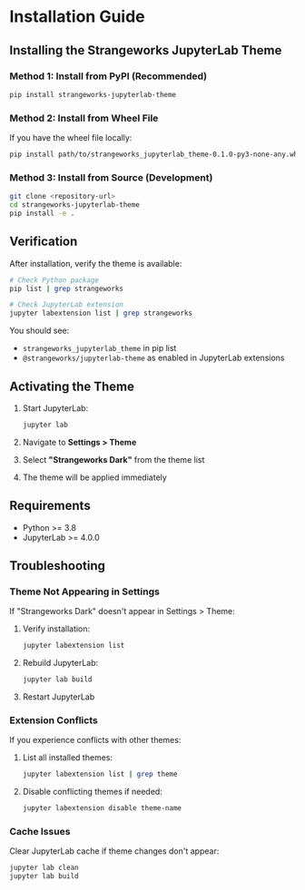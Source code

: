 # Installation Guide

## Installing the Strangeworks JupyterLab Theme

### Method 1: Install from PyPI (Recommended)

```bash
pip install strangeworks-jupyterlab-theme
```

### Method 2: Install from Wheel File

If you have the wheel file locally:

```bash
pip install path/to/strangeworks_jupyterlab_theme-0.1.0-py3-none-any.whl
```

### Method 3: Install from Source (Development)

```bash
git clone <repository-url>
cd strangeworks-jupyterlab-theme
pip install -e .
```

## Verification

After installation, verify the theme is available:

```bash
# Check Python package
pip list | grep strangeworks

# Check JupyterLab extension
jupyter labextension list | grep strangeworks
```

You should see:
- `strangeworks_jupyterlab_theme` in pip list
- `@strangeworks/jupyterlab-theme` as enabled in JupyterLab extensions

## Activating the Theme

1. Start JupyterLab:
   ```bash
   jupyter lab
   ```

2. Navigate to **Settings > Theme**

3. Select **"Strangeworks Dark"** from the theme list

4. The theme will be applied immediately

## Requirements

- Python >= 3.8
- JupyterLab >= 4.0.0

## Troubleshooting

### Theme Not Appearing in Settings

If "Strangeworks Dark" doesn't appear in Settings > Theme:

1. Verify installation:
   ```bash
   jupyter labextension list
   ```

2. Rebuild JupyterLab:
   ```bash
   jupyter lab build
   ```

3. Restart JupyterLab

### Extension Conflicts

If you experience conflicts with other themes:

1. List all installed themes:
   ```bash
   jupyter labextension list | grep theme
   ```

2. Disable conflicting themes if needed:
   ```bash
   jupyter labextension disable theme-name
   ```

### Cache Issues

Clear JupyterLab cache if theme changes don't appear:

```bash
jupyter lab clean
jupyter lab build
```